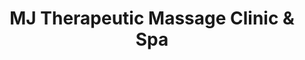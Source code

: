 ---
title: "MJ Therapeutic Massage Clinic & Spa"
url: /edmonton/mj-therapeutic-massage-clinic-und-spa/
shop: Massage
---
